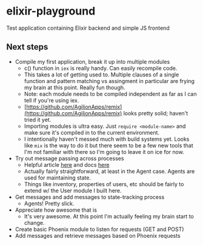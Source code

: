 # elixir-playground
Test application containing Elixir backend and simple JS frontend

## Next steps
- Compile my first application, break it up into multiple modules
    - c() function in `iex` is really handy. Can easily recompile code.
    - This takes a lot of getting used to. Multiple clauses of a single function and pattern matching vs assingment in particular
        are frying my brain at this point. Really fun though.
    - Note: each module needs to be compiled independent as far as I can tell if you're using iex.
    - [https://github.com/AgilionApps/remix](https://github.com/AgilionApps/remix) looks pretty solid; haven't tried it yet.
    - Importing modules is ultra easy. Just `require <module-name>` and make sure it's compiled in to the current environment.
    - I intentionally haven't messed much with build systems yet. Looks like `mix` is the way to do it but there seem to be a
        few new tools that I'm not familiar with there so I'm going to leave it on ice for now.
- Try out message passing across processes
    - Helpful article [here](https://howistart.org/posts/elixir/1) and docs [here](http://elixir-lang.org/docs/stable/elixir/Agent.html#get/3)
    - Actually fairly straightforward, at least in the Agent case. Agents are used for maintaining state.
    - Things like inventory, properties of users, etc should be fairly to extend w/ the User module I built here.
- Get messages and add messages to state-tracking process
    - Agents! Pretty slick. 
- Appreciate how awesome that is
    - It's very awesome. At this point I'm actually feeling my brain start to change.
- Create basic Phoenix module to listen for requests (GET and POST)
- Add messages and retrieve messages based on Phoenix requests